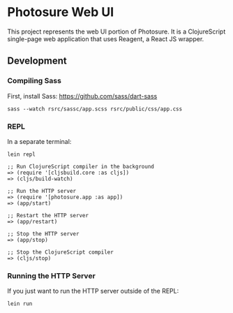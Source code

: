 # Photosure Web UI
This project represents the web UI portion of
Photosure. It is a ClojureScript single-page web application that uses
Reagent, a React JS wrapper.

## Development

### Compiling Sass
First, install Sass: https://github.com/sass/dart-sass
```
sass --watch rsrc/sassc/app.scss rsrc/public/css/app.css
```

### REPL
In a separate terminal:
```
lein repl

;; Run ClojureScript compiler in the background
=> (require '[cljsbuild.core :as cljs])
=> (cljs/build-watch)

;; Run the HTTP server
=> (require '[photosure.app :as app])
=> (app/start)

;; Restart the HTTP server
=> (app/restart)

;; Stop the HTTP server
=> (app/stop)

;; Stop the ClojureScript compiler
=> (cljs/stop)
```

### Running the HTTP Server
If you just want to run the HTTP server outside of the REPL:
```
lein run
```
